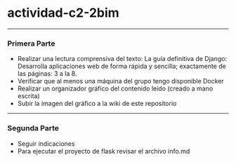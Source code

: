 # actividad-c2-2bim
-----

### Primera Parte

* Realizar una lectura comprensiva del texto: La guía definitiva de Django: Desarrolla aplicaciones web de forma rápida y sencilla; exactamente de las páginas: 3 a la 8.
* Verificar que al menos una máquina del grupo tengo disponible Docker
* Realizar un organizador gráfico del contenido leído (creado a mano escrita)
* Subir la imagen del gráfico a la wiki de este repositorio

-----

### Segunda Parte

* Seguir indicaciones
* Para ejecutar el proyecto de flask revisar el archivo info.md
